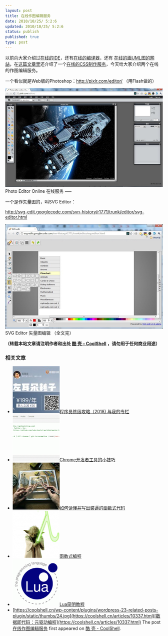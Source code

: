 ```yaml
---
layout: post
title: 在线作图编辑服务
date: 2010/10/25/ 5:2:6
updated: 2010/10/25/ 5:2:6
status: publish
published: true
type: post
---
```


以前向大家介绍过[在线的IDE](https://coolshell.cn/articles/1883.html)，还有[在线的编译器](https://coolshell.cn/articles/1310.html)，还有 [在线的画UML图的网站](https://coolshell.cn/articles/776.html)，在[这篇文章里](https://coolshell.cn/articles/3013.html)还介绍了一个[在线的CSS制作服务](http://css3.mikeplate.com/)，今天给大家介绍两个在线的作图编辑服务。


一个看似就是Web版的Photoshop：<http://pixlr.com/editor/> （用Flash做的）


[![](../wp-content/uploads/2010/10/Photo-editor.jpg "Photo Editor Online")](http://pixlr.com/editor/)Photo Editor Online 在线服务
—–


一个是作矢量图的，叫SVG Editor：


<http://svg-edit.googlecode.com/svn-history/r1771/trunk/editor/svg-editor.html>



[![](../wp-content/uploads/2010/10/svg-editor.jpg "svg Editor")](http://svg-edit.googlecode.com/svn-history/r1771/trunk/editor/svg-editor.html)SVG Editor 矢量图编辑
（全文完）



**（转载本站文章请注明作者和出处 [酷 壳 – CoolShell](https://coolshell.cn/) ，请勿用于任何商业用途）**



### 相关文章

* [![程序员练级攻略（2018)  与我的专栏](../wp-content/uploads/2018/05/300x262-150x150.jpg)](https://coolshell.cn/articles/18360.html)[程序员练级攻略（2018) 与我的专栏](https://coolshell.cn/articles/18360.html)
* [![Chrome开发者工具的小技巧](../wp-content/uploads/2017/01/pretty-code-150x150.gif)](https://coolshell.cn/articles/17634.html)[Chrome开发者工具的小技巧](https://coolshell.cn/articles/17634.html)
* [![如何读懂并写出装逼的函数式代码](../wp-content/uploads/2016/10/drawing-recursive-150x150.jpg)](https://coolshell.cn/articles/17524.html)[如何读懂并写出装逼的函数式代码](https://coolshell.cn/articles/17524.html)
* [![函数式编程](../wp-content/uploads/2013/12/yoda-lambda-150x150.png)](https://coolshell.cn/articles/10822.html)[函数式编程](https://coolshell.cn/articles/10822.html)
* [![Lua简明教程](../wp-content/uploads/2013/12/lua-150x150.gif)](https://coolshell.cn/articles/10739.html)[Lua简明教程](https://coolshell.cn/articles/10739.html)
* [https://coolshell.cn/wp-content/plugins/wordpress-23-related-posts-plugin/static/thumbs/24.jpg](https://coolshell.cn/articles/10337.html)[数据即代码：元驱动编程](https://coolshell.cn/articles/10337.html)
The post [在线作图编辑服务](https://coolshell.cn/articles/3244.html) first appeared on [酷 壳 - CoolShell](https://coolshell.cn).